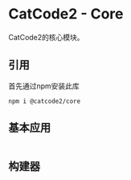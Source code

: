 # CatCode2 - Core

CatCode2的核心模块。


## 引用

首先通过npm安装此库

```shell
npm i @catcode2/core
```



## 基本应用

```js

```


## 构建器

